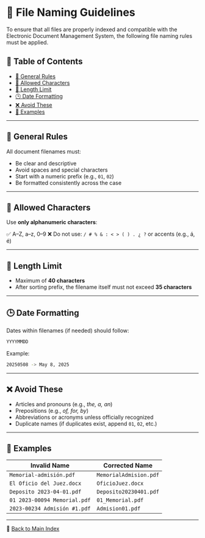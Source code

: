 # 🧾 File Naming Guidelines

To ensure that all files are properly indexed and compatible with the
Electronic Document Management System, the following file naming rules
must be applied.

## 📑 Table of Contents

- [🧭 General Rules](#-general-rules)
- [🔡 Allowed Characters](#-allowed-characters)
- [📏 Length Limit](#-length-limit)
- [🕒 Date Formatting](#-date-formatting)
- [❌ Avoid These](#-avoid-these)
- [📌 Examples](#-examples)

---

## 🧭 General Rules

All document filenames must:

- Be clear and descriptive
- Avoid spaces and special characters
- Start with a numeric prefix (e.g., `01`, `02`)
- Be formatted consistently across the case

---

## 🔡 Allowed Characters

Use **only alphanumeric characters**:

✅ A–Z, a–z, 0–9
❌ Do not use: `/ # % & : < > ( ) . ¿ ?` or accents (e.g., á, é)

---

## 📏 Length Limit

- Maximum of **40 characters**
- After sorting prefix, the filename itself must not exceed **35 characters**

---

## 🕒 Date Formatting

Dates within filenames (if needed) should follow:

```bash
YYYYMMDD
```

Example:

```bash
20250508 -> May 8, 2025
```

---

## ❌ Avoid These

- Articles and pronouns (e.g., *the, a, an*)
- Prepositions (e.g., *of, for, by*)
- Abbreviations or acronyms unless officially recognized
- Duplicate names (if duplicates exist, append `01`, `02`, etc.)

---

## 📌 Examples

| Invalid Name                        | Corrected Name                  |
|------------------------------------|---------------------------------|
| `Memorial-admisión.pdf`            | `MemorialAdmision.pdf`          |
| `El Oficio del Juez.docx`          | `OficioJuez.docx`               |
| `Deposito 2023-04-01.pdf`          | `Deposito20230401.pdf`          |
| `01 2023-00094 Memorial.pdf`       | `01_Memorial.pdf`               |
| `2023-00234 Admisión #1.pdf`       | `Admision01.pdf`                |

---

🔗 [Back to Main Index](../index.md)
